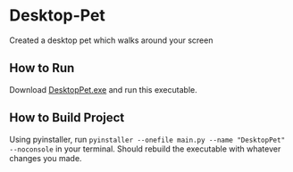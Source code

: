 # Desktop-Pet
Created a desktop pet which walks around your screen

## How to Run
Download [DesktopPet.exe](https://github.com/eamonduffy/Desktop-Pet/blob/main/dist/DesktopPet.exe) and run this executable. 

## How to Build Project
Using pyinstaller, run `pyinstaller --onefile main.py --name "DesktopPet" --noconsole` in your terminal. Should rebuild the executable with whatever changes you made.
